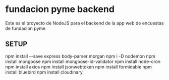 # fundacion pyme backend
Este es el proyecto de NodeJS para el backend de la app web de encuestas de fundacion pyme

## SETUP
npm install --save express body-parser morgan
npm i -D nodemon
npm install mongoose
npm install mongoose-id-validator
npm install node-cron
npm install axios
npm install jsonwebtoken
npm install formidable
npm install bluebird
npm install cloudinary